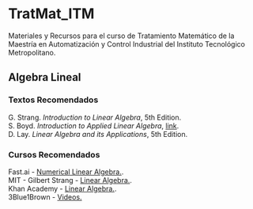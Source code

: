 # TratMat_ITM
Materiales y Recursos para el curso de Tratamiento Matemático de la Maestría en Automatización y Control Industrial del Instituto Tecnológico Metropolitano.


## Algebra Lineal

### Textos Recomendados
G. Strang. *Introduction to Linear Algebra*, 5th Edition.<br>
S. Boyd. *Introduction to Applied Linear Algebra*, [link](http://vmls-book.stanford.edu/).<br>
D. Lay. *Linear Algebra and its Applications*, 5th Edition.<br>

### Cursos Recomendados 
Fast.ai - [Numerical Linear Algebra.](https://www.fast.ai/2017/07/17/num-lin-alg/).<br>
MIT - Gilbert Strang - [Linear Algebra.](https://ocw.mit.edu/courses/mathematics/18-06sc-linear-algebra-fall-2011/index.htm).<br>
Khan Academy - [Linear Algebra.](https://es.khanacademy.org/math/linear-algebra/vectors-and-spaces).<br>
3Blue1Brown - [Videos.](https://www.youtube.com/watch?v=kjBOesZCoqc&list=PL0-GT3co4r2y2YErbmuJw2L5tW4Ew2O5B)

